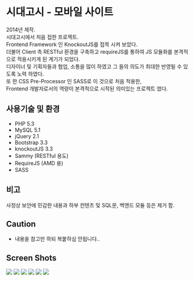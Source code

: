 # 시대고시 - 모바일 사이트
2014년 제작.  
시대고시에서 처음 접한 프로젝트.  
Frontend Framework 인 KnockoutJS를 접목 시켜 보았다.  
더불어 Client 측 RESTful 환경을 구축하고 requireJS를 통하여 JS 모듈화를 본격적으로 적용시키게 된 계기가 되었다.  
디자이너 및 기획자들과 협업, 소통을 많이 하였고 그 들의 의도가 최대한 반영될 수 있도록 노력 하였다.  
또 한 CSS Pre-Processor 인 SASS로 이 것으로 처음 적용한,  
Frontend 개발자로서의 역량이 본격적으로 시작된 의미있는 프로젝트 였다.

## 사용기술 및 환경
* PHP 5.3
* MySQL 5.1
* jQuery 2.1
* Bootstrap  3.3
* knockoutJS 3.3
* Sammy (RESTful 용도)
* RequireJS (AMD 용)
* SASS

## 비고
사정상 보안에 민감한 내용과 하부 컨텐츠 및 SQL문, 백엔드 모듈 등은 제거 함.

## Caution
- 내용을 참고만 하되 복붙하심 안됩니다..  

## Screen Shots
![](https://github.com/thesoncriel/sdmobile/blob/master/screenshots/001.png)
![](https://github.com/thesoncriel/sdmobile/blob/master/screenshots/002.png)
![](https://github.com/thesoncriel/sdmobile/blob/master/screenshots/003.png)
![](https://github.com/thesoncriel/sdmobile/blob/master/screenshots/004.png)
![](https://github.com/thesoncriel/sdmobile/blob/master/screenshots/005.png)
![](https://github.com/thesoncriel/sdmobile/blob/master/screenshots/006.png)

